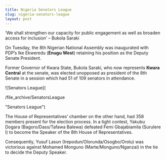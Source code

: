 ```yaml
---
title: Nigeria Senators League
slug: nigeria-senators-league
layout: post
---
```


‘We shall strengthen our capacity for public engagement as well as broaden access for inclusion’ – Bukola Saraki

On Tuesday, the 8th Nigerian National Assembly was inaugurated with PDP’s Ike Ekweredu (**Enugu West**) retaining his position as the Deputy Senate President. 

Former Governor of Kwara State, Bukola Saraki, who now represents **Kwara Central** at the senate, was elected unopposed as president of the 8th Senate in a session which had 51 of 109 senators in attendance.

![Senators League](

/file_archive/SenatorsLeague

 "Senators League")

The House of Representatives’ chamber on the other hand, had 358 members present for the election process. In a tight contest, Yakubu Dogara (Bagoro/Dass/Tafawa Balewa) defeated Femi Gbajabiamila (Surulere I) to become the Speaker of the 8th House of Representatives.

Consequently, Yusuf Lasun (Irepodun/Olorunda/Osogbo/Orolu) was victorious against Mohamed Monguno (Marte/Monguno/Nganzai) in the tie to decide the Deputy Speaker.
